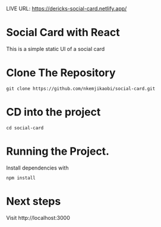 LIVE URL:  https://dericks-social-card.netlify.app/

<h1>Social Card with React</h1>
<p>This is a simple static UI of a social card</p>

<h1>Clone The Repository</h1>
<code><pre>git clone https://github.com/nkemjikaobi/social-card.git</pre></code>

<h1>CD into the project</h1>
<code><pre>cd social-card</pre></code>

<h1>Running the Project.</h1>
Install dependencies with <code><pre>npm install</pre></code>

<h1>Next steps</h1>
Visit http://localhost:3000
